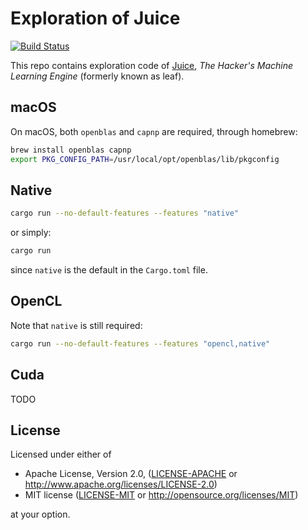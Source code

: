 # Exploration of Juice

[![Build Status](https://travis-ci.org/nbigaouette/juice_examples.svg?branch=master)](https://travis-ci.org/nbigaouette/juice_examples)

This repo contains exploration code of [Juice](https://github.com/spearow/juice),
_The Hacker's Machine Learning Engine_ (formerly known as leaf).

## macOS

On macOS, both `openblas` and `capnp` are required, through homebrew:

```sh
brew install openblas capnp
export PKG_CONFIG_PATH=/usr/local/opt/openblas/lib/pkgconfig
```

## Native

```sh
cargo run --no-default-features --features "native"
```

or simply:

```sh
cargo run
```

since `native` is the default in the `Cargo.toml` file.

## OpenCL

Note that `native` is still required:

```sh
cargo run --no-default-features --features "opencl,native"
```

## Cuda

TODO

## License

Licensed under either of

 * Apache License, Version 2.0, ([LICENSE-APACHE](LICENSE-APACHE) or http://www.apache.org/licenses/LICENSE-2.0)
 * MIT license ([LICENSE-MIT](LICENSE-MIT) or http://opensource.org/licenses/MIT)

at your option.
